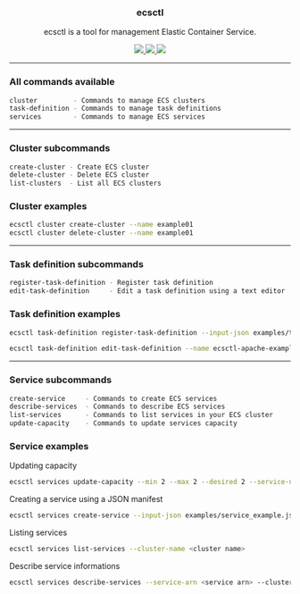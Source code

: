 <p align="center">
  <h3 align="center">ecsctl</h3>
  <p align="center">ecsctl is a tool for management Elastic Container Service.</p>

  <p align="center">
    <a href="https://twitter.com/0xdutra">
      <img src="https://img.shields.io/badge/twitter-@0xdutra-blue.svg">
    </a>
    <a href="https://opensource.org/licenses/BSD-2-Clause">
      <img src="https://img.shields.io/badge/License-BSD-green.svg">
    </a>
    <a href="https://github.com/0xdutra/ecsctl/actions/workflows/golangci-lint.yml">
        <img src="https://github.com/0xdutra/ecsctl/actions/workflows/golangci-lint.yml/badge.svg">
    </a>
  </p>
</p>

<hr>

### All commands available

```sh
cluster         - Commands to manage ECS clusters
task-definition - Commands to manage task definitions
services        - Commands to manage ECS services
```

<hr>

### Cluster subcommands

```sh
create-cluster - Create ECS cluster
delete-cluster - Delete ECS cluster
list-clusters  - List all ECS clusters
```

### Cluster examples

```sh
ecsctl cluster create-cluster --name example01
ecsctl cluster delete-cluster --name example01
```

<hr>

### Task definition subcommands

```sh
register-task-definition - Register task definition
edit-task-definition     - Edit a task definition using a text editor
```

### Task definition examples

```sh
ecsctl task-definition register-task-definition --input-json examples/task_definition_example.json
```

```sh
ecsctl task-definition edit-task-definition --name ecsctl-apache-example --revision 1 --editor nano
```

<hr>

### Service subcommands

```sh
create-service     - Commands to create ECS services
describe-services  - Commands to describe ECS services
list-services      - Commands to list services in your ECS cluster
update-capacity    - Commands to update services capacity
```

### Service examples

Updating capacity

```sh
ecsctl services update-capacity --min 2 --max 2 --desired 2 --service-name <service name> --cluster-name <cluster name>
```

Creating a service using a JSON manifest

```sh
ecsctl services create-service --input-json examples/service_example.json
```

Listing services

```sh
ecsctl services list-services --cluster-name <cluster name>
```

Describe service informations

```sh
ecsctl services describe-services --service-arn <service arn> --cluster-name <cluster name>
```
